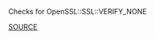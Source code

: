 Checks for OpenSSL::SSL::VERIFY_NONE


[SOURCE](http://brakemanscanner.org/docs/warning_types/ssl_verification_bypass/)